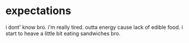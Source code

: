 # expectations

i dont' know bro. i'm really tired.  outta energy cause lack of edible food.  i start to heave a little bit eating sandwiches bro.
